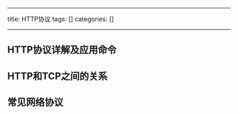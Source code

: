 
--- 
title:  HTTP协议 
tags: []
categories: [] 

---
## HTTP协议详解及应用命令



## HTTP和TCP之间的关系



## 常见网络协议


